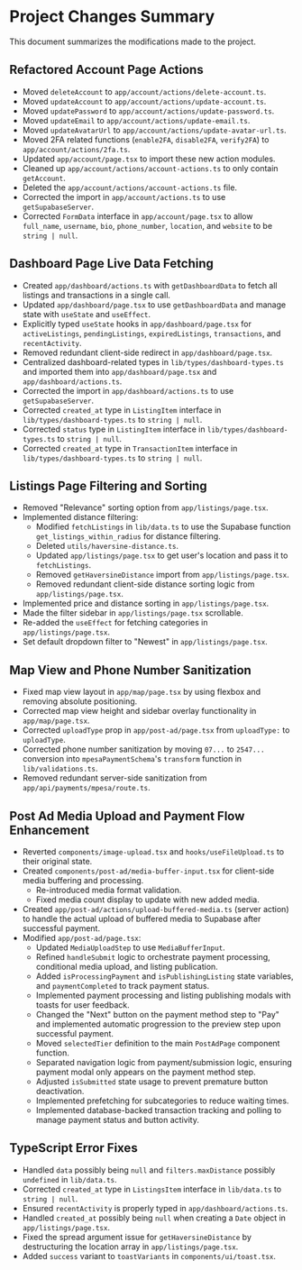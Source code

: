 # Project Changes Summary

This document summarizes the modifications made to the project.

## Refactored Account Page Actions
- Moved `deleteAccount` to `app/account/actions/delete-account.ts`.
- Moved `updateAccount` to `app/account/actions/update-account.ts`.
- Moved `updatePassword` to `app/account/actions/update-password.ts`.
- Moved `updateEmail` to `app/account/actions/update-email.ts`.
- Moved `updateAvatarUrl` to `app/account/actions/update-avatar-url.ts`.
- Moved 2FA related functions (`enable2FA`, `disable2FA`, `verify2FA`) to `app/account/actions/2fa.ts`.
- Updated `app/account/page.tsx` to import these new action modules.
- Cleaned up `app/account/actions/account-actions.ts` to only contain `getAccount`.
- Deleted the `app/account/actions/account-actions.ts` file.
- Corrected the import in `app/account/actions.ts` to use `getSupabaseServer`.
- Corrected `FormData` interface in `app/account/page.tsx` to allow `full_name`, `username`, `bio`, `phone_number`, `location`, and `website` to be `string | null`.

## Dashboard Page Live Data Fetching
- Created `app/dashboard/actions.ts` with `getDashboardData` to fetch all listings and transactions in a single call.
- Updated `app/dashboard/page.tsx` to use `getDashboardData` and manage state with `useState` and `useEffect`.
- Explicitly typed `useState` hooks in `app/dashboard/page.tsx` for `activeListings`, `pendingListings`, `expiredListings`, `transactions`, and `recentActivity`.
- Removed redundant client-side redirect in `app/dashboard/page.tsx`.
- Centralized dashboard-related types in `lib/types/dashboard-types.ts` and imported them into `app/dashboard/page.tsx` and `app/dashboard/actions.ts`.
- Corrected the import in `app/dashboard/actions.ts` to use `getSupabaseServer`.
- Corrected `created_at` type in `ListingItem` interface in `lib/types/dashboard-types.ts` to `string | null`.
- Corrected `status` type in `ListingItem` interface in `lib/types/dashboard-types.ts` to `string | null`.
- Corrected `created_at` type in `TransactionItem` interface in `lib/types/dashboard-types.ts` to `string | null`.

## Listings Page Filtering and Sorting
- Removed "Relevance" sorting option from `app/listings/page.tsx`.
- Implemented distance filtering:
    - Modified `fetchListings` in `lib/data.ts` to use the Supabase function `get_listings_within_radius` for distance filtering.
    - Deleted `utils/haversine-distance.ts`.
    - Updated `app/listings/page.tsx` to get user's location and pass it to `fetchListings`.
    - Removed `getHaversineDistance` import from `app/listings/page.tsx`.
    - Removed redundant client-side distance sorting logic from `app/listings/page.tsx`.
- Implemented price and distance sorting in `app/listings/page.tsx`.
- Made the filter sidebar in `app/listings/page.tsx` scrollable.
- Re-added the `useEffect` for fetching categories in `app/listings/page.tsx`.
- Set default dropdown filter to "Newest" in `app/listings/page.tsx`.

## Map View and Phone Number Sanitization
- Fixed map view layout in `app/map/page.tsx` by using flexbox and removing absolute positioning.
- Corrected map view height and sidebar overlay functionality in `app/map/page.tsx`.
- Corrected `uploadType` prop in `app/post-ad/page.tsx` from `uploadType:` to `uploadType`.
- Corrected phone number sanitization by moving `07...` to `2547...` conversion into `mpesaPaymentSchema`'s `transform` function in `lib/validations.ts`.
- Removed redundant server-side sanitization from `app/api/payments/mpesa/route.ts`.

## Post Ad Media Upload and Payment Flow Enhancement
- Reverted `components/image-upload.tsx` and `hooks/useFileUpload.ts` to their original state.
- Created `components/post-ad/media-buffer-input.tsx` for client-side media buffering and processing.
    - Re-introduced media format validation.
    - Fixed media count display to update with new added media.
- Created `app/post-ad/actions/upload-buffered-media.ts` (server action) to handle the actual upload of buffered media to Supabase after successful payment.
- Modified `app/post-ad/page.tsx`:
    - Updated `MediaUploadStep` to use `MediaBufferInput`.
    - Refined `handleSubmit` logic to orchestrate payment processing, conditional media upload, and listing publication.
    - Added `isProcessingPayment` and `isPublishingListing` state variables, and `paymentCompleted` to track payment status.
    - Implemented payment processing and listing publishing modals with toasts for user feedback.
    - Changed the "Next" button on the payment method step to "Pay" and implemented automatic progression to the preview step upon successful payment.
    - Moved `selectedTier` definition to the main `PostAdPage` component function.
    - Separated navigation logic from payment/submission logic, ensuring payment modal only appears on the payment method step.
    - Adjusted `isSubmitted` state usage to prevent premature button deactivation.
    - Implemented prefetching for subcategories to reduce waiting times.
    - Implemented database-backed transaction tracking and polling to manage payment status and button activity.

## TypeScript Error Fixes
- Handled `data` possibly being `null` and `filters.maxDistance` possibly `undefined` in `lib/data.ts`.
- Corrected `created_at` type in `ListingsItem` interface in `lib/data.ts` to `string | null`.
- Ensured `recentActivity` is properly typed in `app/dashboard/actions.ts`.
- Handled `created_at` possibly being `null` when creating a `Date` object in `app/listings/page.tsx`.
- Fixed the spread argument issue for `getHaversineDistance` by destructuring the location array in `app/listings/page.tsx`.
- Added `success` variant to `toastVariants` in `components/ui/toast.tsx`.